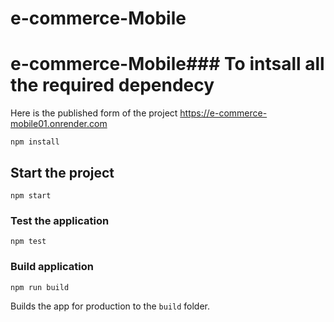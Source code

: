 # e-commerce-Mobile
# e-commerce-Mobile### To intsall all the required dependecy

Here is the published form of the project
https://e-commerce-mobile01.onrender.com


```
npm install
```

## Start the project

```
npm start

```

### Test the application

```
npm test
```

### Build application

```
npm run build
```

Builds the app for production to the `build` folder.<br>
